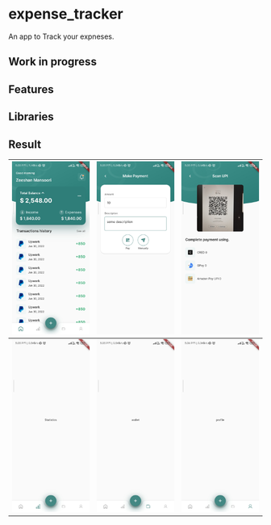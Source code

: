 # expense_tracker

An app to Track your expneses.

##  Work in progress


## Features

## Libraries

## Result

| <img src="screenshots/home.jpg" width="200"/> | <img src="screenshots/make_payment.jpg" width="200"/> | <img src="screenshots/scanner.jpg" width="200"/> | 
|----------|:-------------:|:-------------:|
| <img src="screenshots/stas.jpg" width="200"/> | <img src="screenshots/wallet.jpg" width="200"/> | <img src="screenshots/profile.jpg" width="200"/> | 
